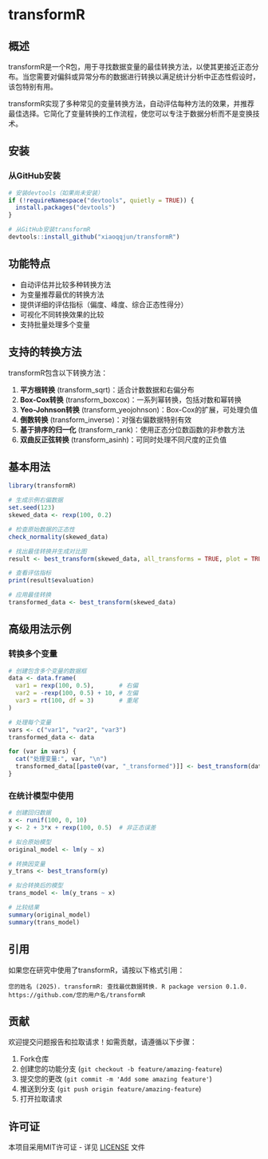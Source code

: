 # transformR

## 概述

transformR是一个R包，用于寻找数据变量的最佳转换方法，以使其更接近正态分布。当您需要对偏斜或异常分布的数据进行转换以满足统计分析中正态性假设时，该包特别有用。

transformR实现了多种常见的变量转换方法，自动评估每种方法的效果，并推荐最佳选择。它简化了变量转换的工作流程，使您可以专注于数据分析而不是变换技术。

## 安装

### 从GitHub安装

```r
# 安装devtools（如果尚未安装）
if (!requireNamespace("devtools", quietly = TRUE)) {
  install.packages("devtools")
}

# 从GitHub安装transformR
devtools::install_github("xiaoqqjun/transformR")
```

## 功能特点

* 自动评估并比较多种转换方法
* 为变量推荐最优的转换方法
* 提供详细的评估指标（偏度、峰度、综合正态性得分）
* 可视化不同转换效果的比较
* 支持批量处理多个变量

## 支持的转换方法

transformR包含以下转换方法：

1. **平方根转换** (transform_sqrt)：适合计数数据和右偏分布
2. **Box-Cox转换** (transform_boxcox)：一系列幂转换，包括对数和幂转换
3. **Yeo-Johnson转换** (transform_yeojohnson)：Box-Cox的扩展，可处理负值
4. **倒数转换** (transform_inverse)：对强右偏数据特别有效
5. **基于排序的归一化** (transform_rank)：使用正态分位数函数的非参数方法
6. **双曲反正弦转换** (transform_asinh)：可同时处理不同尺度的正负值

## 基本用法

```r
library(transformR)

# 生成示例右偏数据
set.seed(123)
skewed_data <- rexp(100, 0.2)

# 检查原始数据的正态性
check_normality(skewed_data)

# 找出最佳转换并生成对比图
result <- best_transform(skewed_data, all_transforms = TRUE, plot = TRUE)

# 查看评估指标
print(result$evaluation)

# 应用最佳转换
transformed_data <- best_transform(skewed_data)
```

## 高级用法示例

### 转换多个变量

```r
# 创建包含多个变量的数据框
data <- data.frame(
  var1 = rexp(100, 0.5),       # 右偏
  var2 = -rexp(100, 0.5) + 10, # 左偏
  var3 = rt(100, df = 3)       # 重尾
)

# 处理每个变量
vars <- c("var1", "var2", "var3")
transformed_data <- data

for (var in vars) {
  cat("处理变量:", var, "\n")
  transformed_data[[paste0(var, "_transformed")]] <- best_transform(data[[var]])
}
```

### 在统计模型中使用

```r
# 创建回归数据
x <- runif(100, 0, 10)
y <- 2 + 3*x + rexp(100, 0.5)  # 非正态误差

# 拟合原始模型
original_model <- lm(y ~ x)

# 转换因变量
y_trans <- best_transform(y)

# 拟合转换后的模型
trans_model <- lm(y_trans ~ x)

# 比较结果
summary(original_model)
summary(trans_model)
```

## 引用

如果您在研究中使用了transformR，请按以下格式引用：

```
您的姓名 (2025). transformR: 查找最优数据转换. R package version 0.1.0.
https://github.com/您的用户名/transformR
```

## 贡献

欢迎提交问题报告和拉取请求！如需贡献，请遵循以下步骤：

1. Fork仓库
2. 创建您的功能分支 (`git checkout -b feature/amazing-feature`)
3. 提交您的更改 (`git commit -m 'Add some amazing feature'`)
4. 推送到分支 (`git push origin feature/amazing-feature`)
5. 打开拉取请求

## 许可证

本项目采用MIT许可证 - 详见 [LICENSE](LICENSE) 文件
